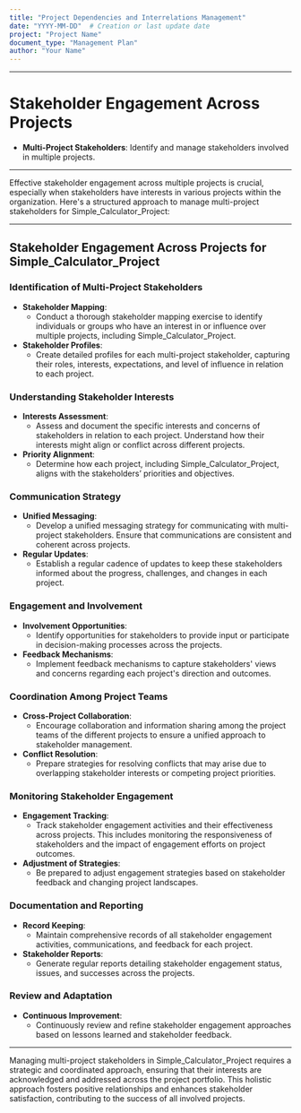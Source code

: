 ```yaml
---
title: "Project Dependencies and Interrelations Management"
date: "YYYY-MM-DD"  # Creation or last update date
project: "Project Name"
document_type: "Management Plan"
author: "Your Name"
---
```

---
# Stakeholder Engagement Across Projects

- **Multi-Project Stakeholders**: Identify and manage stakeholders involved in multiple projects.

---
Effective stakeholder engagement across multiple projects is crucial, especially when stakeholders have interests in various projects within the organization. Here's a structured approach to manage multi-project stakeholders for Simple_Calculator_Project:

---

## Stakeholder Engagement Across Projects for Simple_Calculator_Project

### Identification of Multi-Project Stakeholders
- **Stakeholder Mapping**: 
  - Conduct a thorough stakeholder mapping exercise to identify individuals or groups who have an interest in or influence over multiple projects, including Simple_Calculator_Project.
- **Stakeholder Profiles**: 
  - Create detailed profiles for each multi-project stakeholder, capturing their roles, interests, expectations, and level of influence in relation to each project.

### Understanding Stakeholder Interests
- **Interests Assessment**: 
  - Assess and document the specific interests and concerns of stakeholders in relation to each project. Understand how their interests might align or conflict across different projects.
- **Priority Alignment**: 
  - Determine how each project, including Simple_Calculator_Project, aligns with the stakeholders’ priorities and objectives.

### Communication Strategy
- **Unified Messaging**: 
  - Develop a unified messaging strategy for communicating with multi-project stakeholders. Ensure that communications are consistent and coherent across projects.
- **Regular Updates**: 
  - Establish a regular cadence of updates to keep these stakeholders informed about the progress, challenges, and changes in each project.

### Engagement and Involvement
- **Involvement Opportunities**: 
  - Identify opportunities for stakeholders to provide input or participate in decision-making processes across the projects.
- **Feedback Mechanisms**: 
  - Implement feedback mechanisms to capture stakeholders' views and concerns regarding each project's direction and outcomes.

### Coordination Among Project Teams
- **Cross-Project Collaboration**: 
  - Encourage collaboration and information sharing among the project teams of the different projects to ensure a unified approach to stakeholder management.
- **Conflict Resolution**: 
  - Prepare strategies for resolving conflicts that may arise due to overlapping stakeholder interests or competing project priorities.

### Monitoring Stakeholder Engagement
- **Engagement Tracking**: 
  - Track stakeholder engagement activities and their effectiveness across projects. This includes monitoring the responsiveness of stakeholders and the impact of engagement efforts on project outcomes.
- **Adjustment of Strategies**: 
  - Be prepared to adjust engagement strategies based on stakeholder feedback and changing project landscapes.

### Documentation and Reporting
- **Record Keeping**: 
  - Maintain comprehensive records of all stakeholder engagement activities, communications, and feedback for each project.
- **Stakeholder Reports**: 
  - Generate regular reports detailing stakeholder engagement status, issues, and successes across the projects.

### Review and Adaptation
- **Continuous Improvement**: 
  - Continuously review and refine stakeholder engagement approaches based on lessons learned and stakeholder feedback.

---

Managing multi-project stakeholders in Simple_Calculator_Project requires a strategic and coordinated approach, ensuring that their interests are acknowledged and addressed across the project portfolio. This holistic approach fosters positive relationships and enhances stakeholder satisfaction, contributing to the success of all involved projects.